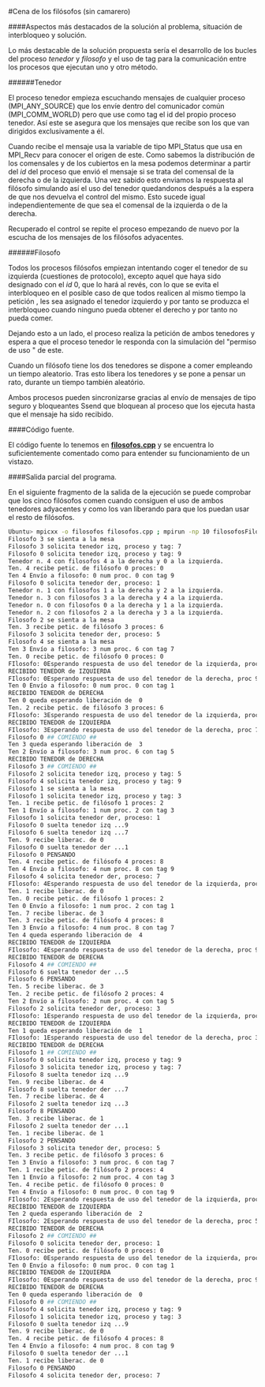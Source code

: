 #Cena de los filósofos (sin camarero)

####Aspectos más destacados de la solución al problema, situación de interbloqueo y solución.

Lo más destacable de la solución propuesta sería el desarrollo de los bucles del proceso *tenedor* y *filosofo* y el uso de tag para la comunicación entre los procesos que ejecutan uno y otro método.

######Tenedor

El proceso tenedor empieza escuchando mensajes de cualquier proceso (MPI_ANY_SOURCE) que los envíe dentro del comunicador común (MPI_COMM_WORLD) pero que use como tag el id del propio proceso tenedor. Así este se asegura que los mensajes que recibe son los que van dirigidos exclusivamente a él.

Cuando recibe el mensaje usa la variable de tipo MPI_Status que usa en MPI_Recv para conocer el origen de este. Como sabemos la distribución de los comensales y de los cubiertos en la mesa podemos determinar a partir del *id*  del proceso que envió el mensaje si se trata del comensal de la derecha o de la izquierda.
Una vez sabido esto enviamos la respuesta al filósofo simulando así el uso del tenedor quedandonos después a la espera de que nos devuelva el control del mismo. Esto sucede igual independientemente de que sea el comensal de la izquierda o de la derecha.

Recuperado el control se repite el proceso empezando de nuevo por la escucha de los mensajes de los filósofos adyacentes.


######Filosofo

Todos los procesos filósofos empiezan intentando coger el tenedor de su izquierda (cuestiones de protocolo), excepto aquel que haya sido designado con el *id* 0, que lo hará al revés, con lo que se evita el interbloqueo en el posible caso de que todos realicen al mismo tiempo la petición , les sea asignado el tenedor izquierdo y por tanto se produzca el interbloqueo cuando ninguno pueda obtener el derecho y por tanto no pueda comer.

Dejando esto a un lado, el proceso realiza la petición de ambos tenedores y espera a que el proceso tenedor le responda con la simulación del "permiso de uso " de este.

Cuando un filósofo tiene los dos tenedores se dispone a comer empleando un tiempo aleatorio. Tras esto libera los tenedores y se pone a pensar un rato, durante un tiempo también aleatório.

Ambos procesos pueden sincronizarse gracias al envío de mensajes de tipo seguro y bloqueantes Ssend que bloquean al proceso que los ejecuta hasta que el mensaje ha sido recibido.

####Código fuente.

El código fuente lo tenemos en [**filosofos.cpp**](filosofos.cpp) y se encuentra lo suficientemente comentado como para entender su funcionamiento de un vistazo.

####Salida parcial del programa.

En el siguiente fragmento de la salida de la ejecución se puede comprobar que los cinco filósofos comen cuando consiguen el uso de ambos tenedores adyacentes y como los van liberando para que los puedan usar el resto de filósofos.

~~~bash
Ubuntu> mpicxx -o filosofos filosofos.cpp ; mpirun -np 10 filosofosFilosofo 0 se sienta a la mesa
Filosofo 3 se sienta a la mesa
Filosofo 3 solicita tenedor izq, proceso y tag: 7
Filosofo 0 solicita tenedor izq, proceso y tag: 9
Tenedor n. 4 con filosofos 4 a la derecha y 0 a la izquierda.
Ten. 4 recibe petic. de filósofo 0 proces: 0
Ten 4 Envío a filosofo: 0 num proc. 0 con tag 9
Filosofo 0 solicita tenedor der, proceso: 1
Tenedor n. 1 con filosofos 1 a la derecha y 2 a la izquierda.
Tenedor n. 3 con filosofos 3 a la derecha y 4 a la izquierda.
Tenedor n. 0 con filosofos 0 a la derecha y 1 a la izquierda.
Tenedor n. 2 con filosofos 2 a la derecha y 3 a la izquierda.
Filosofo 2 se sienta a la mesa
Ten. 3 recibe petic. de filósofo 3 proces: 6
Filosofo 3 solicita tenedor der, proceso: 5
Filosofo 4 se sienta a la mesa
Ten 3 Envío a filosofo: 3 num proc. 6 con tag 7
Ten. 0 recibe petic. de filósofo 0 proces: 0
FIlosofo: 0Esperando respuesta de uso del tenedor de la izquierda, proc 9
RECIBIDO TENEDOR de IZQUIERDA
FIlosofo: 0Esperando respuesta de uso del tenedor de la derecha, proc 9
Ten 0 Envío a filosofo: 0 num proc. 0 con tag 1
RECIBIDO TENEDOR de DERECHA
Ten 0 queda esperando liberación de  0
Ten. 2 recibe petic. de filósofo 3 proces: 6
FIlosofo: 3Esperando respuesta de uso del tenedor de la izquierda, proc 7
RECIBIDO TENEDOR de IZQUIERDA
FIlosofo: 3Esperando respuesta de uso del tenedor de la derecha, proc 7
Filosofo 0 ## COMIENDO ##
Ten 3 queda esperando liberación de  3
Ten 2 Envío a filosofo: 3 num proc. 6 con tag 5
RECIBIDO TENEDOR de DERECHA
Filosofo 3 ## COMIENDO ##
Filosofo 2 solicita tenedor izq, proceso y tag: 5
Filosofo 4 solicita tenedor izq, proceso y tag: 9
Filosofo 1 se sienta a la mesa
Filosofo 1 solicita tenedor izq, proceso y tag: 3
Ten. 1 recibe petic. de filósofo 1 proces: 2
Ten 1 Envío a filosofo: 1 num proc. 2 con tag 3
Filosofo 1 solicita tenedor der, proceso: 1
Filosofo 0 suelta tenedor izq ...9
Filosofo 6 suelta tenedor izq ...7
Ten. 9 recibe liberac. de 0
Filosofo 0 suelta tenedor der ...1
Filosofo 0 PENSANDO
Ten. 4 recibe petic. de filósofo 4 proces: 8
Ten 4 Envío a filosofo: 4 num proc. 8 con tag 9
Filosofo 4 solicita tenedor der, proceso: 7
FIlosofo: 4Esperando respuesta de uso del tenedor de la izquierda, proc 9
Ten. 1 recibe liberac. de 0
Ten. 0 recibe petic. de filósofo 1 proces: 2
Ten 0 Envío a filosofo: 1 num proc. 2 con tag 1
Ten. 7 recibe liberac. de 3
Ten. 3 recibe petic. de filósofo 4 proces: 8
Ten 3 Envío a filosofo: 4 num proc. 8 con tag 7
Ten 4 queda esperando liberación de  4
RECIBIDO TENEDOR de IZQUIERDA
FIlosofo: 4Esperando respuesta de uso del tenedor de la derecha, proc 9
RECIBIDO TENEDOR de DERECHA
Filosofo 4 ## COMIENDO ##
Filosofo 6 suelta tenedor der ...5
Filosofo 6 PENSANDO
Ten. 5 recibe liberac. de 3
Ten. 2 recibe petic. de filósofo 2 proces: 4
Ten 2 Envío a filosofo: 2 num proc. 4 con tag 5
Filosofo 2 solicita tenedor der, proceso: 3
FIlosofo: 1Esperando respuesta de uso del tenedor de la izquierda, proc 3
RECIBIDO TENEDOR de IZQUIERDA
Ten 1 queda esperando liberación de  1
FIlosofo: 1Esperando respuesta de uso del tenedor de la derecha, proc 3
RECIBIDO TENEDOR de DERECHA
Filosofo 1 ## COMIENDO ##
Filosofo 0 solicita tenedor izq, proceso y tag: 9
Filosofo 3 solicita tenedor izq, proceso y tag: 7
Filosofo 8 suelta tenedor izq ...9
Ten. 9 recibe liberac. de 4
Filosofo 8 suelta tenedor der ...7
Ten. 7 recibe liberac. de 4
Filosofo 2 suelta tenedor izq ...3
Filosofo 8 PENSANDO
Ten. 3 recibe liberac. de 1
Filosofo 2 suelta tenedor der ...1
Ten. 1 recibe liberac. de 1
Filosofo 2 PENSANDO
Filosofo 3 solicita tenedor der, proceso: 5
Ten. 3 recibe petic. de filósofo 3 proces: 6
Ten 3 Envío a filosofo: 3 num proc. 6 con tag 7
Ten. 1 recibe petic. de filósofo 2 proces: 4
Ten 1 Envío a filosofo: 2 num proc. 4 con tag 3
Ten. 4 recibe petic. de filósofo 0 proces: 0
Ten 4 Envío a filosofo: 0 num proc. 0 con tag 9
FIlosofo: 2Esperando respuesta de uso del tenedor de la izquierda, proc 5
RECIBIDO TENEDOR de IZQUIERDA
Ten 2 queda esperando liberación de  2
FIlosofo: 2Esperando respuesta de uso del tenedor de la derecha, proc 5
RECIBIDO TENEDOR de DERECHA
Filosofo 2 ## COMIENDO ##
Filosofo 0 solicita tenedor der, proceso: 1
Ten. 0 recibe petic. de filósofo 0 proces: 0
FIlosofo: 0Esperando respuesta de uso del tenedor de la izquierda, proc 9
Ten 0 Envío a filosofo: 0 num proc. 0 con tag 1
RECIBIDO TENEDOR de IZQUIERDA
FIlosofo: 0Esperando respuesta de uso del tenedor de la derecha, proc 9
RECIBIDO TENEDOR de DERECHA
Ten 0 queda esperando liberación de  0
Filosofo 0 ## COMIENDO ##
Filosofo 4 solicita tenedor izq, proceso y tag: 9
Filosofo 1 solicita tenedor izq, proceso y tag: 3
Filosofo 0 suelta tenedor izq ...9
Ten. 9 recibe liberac. de 0
Ten. 4 recibe petic. de filósofo 4 proces: 8
Ten 4 Envío a filosofo: 4 num proc. 8 con tag 9
Filosofo 0 suelta tenedor der ...1
Ten. 1 recibe liberac. de 0
Filosofo 0 PENSANDO
Filosofo 4 solicita tenedor der, proceso: 7
~~~
